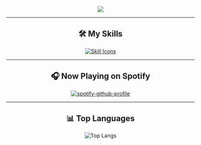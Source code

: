 <div align=center >
<img src="https://readme-typing-svg.herokuapp.com?font=Pacifico&size=25&color=FFFFFF&center=true&lines=Hi+there!+👋💻;I'm+Rafael+Macario,;a+computational+linguist,;technical+writer,;PhD+student,;and+data+sciece+enthusiast."
/>

---

## 🛠️ My Skills
<p align="center">
  <a href="https://skillicons.dev">
    <img src="https://skillicons.dev/icons?i=py,regex,tensorflow,pytorch,latex,r,js,react,html,css,docker,git" alt="Skill Icons">
  </a>
</p>

---

## 🎧 Now Playing on Spotify
[![spotify-github-profile](https://spotify-github-profile.kittinanx.com/api/view?uid=12148060010&cover_image=true&theme=novatorem&show_offline=false&background_color=121212&interchange=false&bar_color=53b14f&bar_color_cover=true)](https://github.com/kittinan/spotify-github-profile)

---
## 📊 Top Languages
  ![Top Langs](https://github-readme-stats.vercel.app/api/top-langs/?username=rmaacario&hide_progress=true)
</div>
